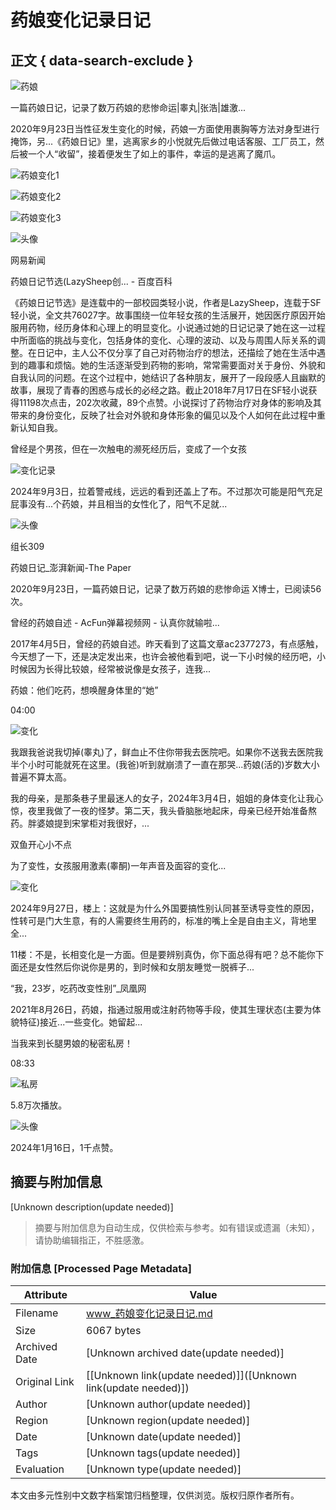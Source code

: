 # 药娘变化记录日记

## 正文 { data-search-exclude }


![药娘](https://sp0.baidu.com/-rU_dTmfKgQFm2e88IuM_a/w.gif?tag=noscript&lid=11182985734215282239)

一篇药娘日记，记录了数万药娘的悲惨命运|睾丸|张浩|雄激...

2020年9月23日当性征发生变化的时候，药娘一方面使用裹胸等方法对身型进行掩饰，另...《药娘日记》里，逃离家乡的小悦就先后做过电话客服、工厂员工，然后被一个人“收留”，接着便发生了如上的事件，幸运的是逃离了魔爪。

![药娘变化1](https://t9.baidu.com/it/u=227278276,3964639191&fm=217&app=126&size=re3,2&q=75&n=0&g=4n&f=JPEG&fmt=auto&maxorilen2heic=2000000?s=4801D31819D1E1EB4C5459EE030010A1)

![药娘变化2](https://t9.baidu.com/it/u=1228120056,2806615906&fm=217&app=126&size=re3,2&q=75&n=0&g=4n&f=JPEG&fmt=auto&maxorilen2heic=2000000?s=E492359FA96AC5284E45A0DA02001031)

![药娘变化3](https://t8.baidu.com/it/u=1367461589,2228517932&fm=217&app=126&size=re3,2&q=75&n=0&g=4n&f=JPEG&fmt=auto&maxorilen2heic=2000000?s=8142FB154F62500B1A55ACD8030040B3)

![头像](https://t13.baidu.com/it/u=532311949,570939582&fm=195&app=88&size=r1,1&q=75&n=0&g=4n&f=JPEG&fmt=auto&maxorilen2heic=2000000)

网易新闻

药娘日记节选(LazySheep创... - 百度百科

《药娘日记节选》是连载中的一部校园类轻小说，作者是LazySheep，连载于SF轻小说，全文共76027字。故事围绕一位年轻女孩的生活展开，她因医疗原因开始服用药物，经历身体和心理上的明显变化。小说通过她的日记记录了她在这一过程中所面临的挑战与变化，包括身体的变化、心理的波动、以及与周围人际关系的调整。在日记中，主人公不仅分享了自己对药物治疗的想法，还描绘了她在生活中遇到的趣事和烦恼。她的生活逐渐受到药物的影响，常常需要面对关于身份、外貌和自我认同的问题。在这个过程中，她结识了各种朋友，展开了一段段感人且幽默的故事，展现了青春的困惑与成长的必经之路。截止2018年7月17日在SF轻小说获得11198次点击，202次收藏，89个点赞。小说探讨了药物治疗对身体的影响及其带来的身份变化，反映了社会对外貌和身体形象的偏见以及个人如何在此过程中重新认知自我。

曾经是个男孩，但在一次触电的濒死经历后，变成了一个女孩

![变化记录](https://t7.baidu.com/it/u=3106945621,3316933862&fm=3035&app=3035&size=re3,2&q=75&n=0&g=4n&f=JPEG&fmt=auto&maxorilen2heic=2000000?s=812B5F304F334690DCDCFCCA030060B1)

2024年9月3日，拉着警戒线，远远的看到还盖上了布。不过那次可能是阳气充足屁事没有...个药娘，并且相当的女性化了，阳气不足就...

![头像](https://gimg3.baidu.com/search/src=https%3A%2F%2Fpic.rmb.bdstatic.com%2Fbjh%2Fuser%2F5dc757497db63ff927ed840ca8da18e7.jpeg&refer=http%3A%2F%2Fwww.baidu.com&app=2021&size=r1,1&n=0&g=4&er=404&q=75&fmt=auto&maxorilen2heic=2000000?sec=1736960400&t=dbefd80e4577213a477f752cde1bb7c1)

组长309

药娘日记_澎湃新闻-The Paper

2020年9月23日，一篇药娘日记，记录了数万药娘的悲惨命运 X博士，已阅读56次。

曾经的药娘自述 - AcFun弹幕视频网 - 认真你就输啦...

2017年4月5日，曾经的药娘自述。昨天看到了这篇文章ac2377273，有点感触，今天想了一下，还是决定发出来，也许会被他看到吧，说一下小时候的经历吧，小时候因为长得比较娘，经常被说像是女孩子，连我...

药娘：他们吃药，想唤醒身体里的“她”

04:00

![变化](https://t13.baidu.com/it/u=2014333751,382175774&fm=225&app=113&size=f9999,10000&q=75&n=0&f=JPEG&fmt=auto&maxorilen2heic=2000000?s=EF906D857E672A13D01DEC880300A093)

我跟我爸说我切掉(睾丸)了，鲜血止不住你带我去医院吧。如果你不送我去医院我半个小时可能就死在这里。(我爸)听到就崩溃了一直在那哭...药娘(活的)岁数大小普遍不算太高。

我的母亲，是那条巷子里最迷人的女子，2024年3月4日，姐姐的身体变化让我心惊，夜里我做了一夜的怪梦。第二天，我头昏脑胀地起床，母亲已经开始准备熬药。胖婆娘提到宋掌柜对我很好，...

双鱼开心小不点

为了变性，女孩服用激素(睾酮)一年声音及面容的变化...

![变化](https://t7.baidu.com/it/u=731999493,3259033663&fm=217&app=126&size=re3,2&q=75&n=0&g=4n&f=JPEG&fmt=auto&maxorilen2heic=2000000?s=0F96EB074293A590D439187C0300C060)

2024年9月27日，楼上：这就是为什么外国要搞性别认同甚至诱导变性的原因，性转可是门大生意，有的人需要终生用药的，标准的嘴上全是自由主义，背地里全...

11楼：不是，长相变化是一方面。但是要辨别真伪，你下面总得有吧？总不能你下面还是女性然后你说你是男的，到时候和女朋友睡觉一脱裤子...

“我，23岁，吃药改变性别”_凤凰网

2021年8月26日，药娘，指通过服用或注射药物等手段，使其生理状态(主要为体貌特征)接近...一些变化。她留起...

当我来到长腿男娘的秘密私房！

08:33

![私房](https://t13.baidu.com/it/u=623707959,2126248445&fm=225&app=113&size=f9999,10000&q=75&n=0&f=JPEG&fmt=auto&maxorilen2heic=2000000?s=76DC7F96080060DA962294E40300A029)

5.8万次播放。

![头像](https://gimg4.baidu.com/poster/src=https%3A%2F%2Favatar.bdstatic.com%2Fit%2Fu%3D2999586821%2C520396828%26fm%3D3012%26app%3D3012%26autime%3D1733210793%26size%3Db200%2C200&refer=http%3A%2F%2Fwww.baidu.com&app=2004&size=f48,48&n=0&g=0n&er=404&q=75&fmt=auto&maxorilen2heic=2000000?sec=1736960400&t=1db0f75c45e5a82032d680144a2a616e)

2024年1月16日，1千点赞。
<!-- tcd_original_link http://www.baidu.com/from=844b/ssid=0/s?word=%E8%8D%AF%E5%A8%98%E5%8F%98%E5%8C%96%E8%AE%B0%E5%BD%95%E6%97%A5%E8%AE%B0&sa=re_dl_prs_34689_3&ms=1&rqid=6497991692702078594&rq=%E8%8D%AF%E5%A8%984%E4%B8%AA%E6%9C%88%E5%8F%98%E5%8C%96&rsf=1630013&asctag=1479 -->


## 摘要与附加信息

<!-- tcd_abstract -->
[Unknown description(update needed)]
<!-- tcd_abstract_end -->

> 摘要与附加信息为自动生成，仅供检索与参考。如有错误或遗漏（未知），请协助编辑指正，不胜感激。

### 附加信息 [Processed Page Metadata]

| Attribute       | Value                                  |
|-----------------|----------------------------------------|
| Filename        | www_药娘变化记录日记.md                             |
| Size            | 6067 bytes                           |
| Archived Date   | [Unknown archived date(update needed)]                             |
| Original Link   | [[Unknown link(update needed)]]([Unknown link(update needed)])                       |
| Author          | [Unknown author(update needed)]                               |
| Region          | [Unknown region(update needed)]                               |
| Date            | [Unknown date(update needed)]                                 |
| Tags            | [Unknown tags(update needed)]                                 |
| Evaluation            | [Unknown type(update needed)]                                 |
<!-- tcd_table_end -->

本文由多元性别中文数字档案馆归档整理，仅供浏览。版权归原作者所有。
